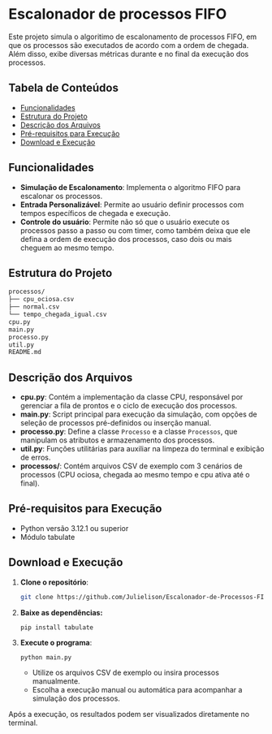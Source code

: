 # Escalonador de processos FIFO

Este projeto simula o algoritimo de escalonamento de processos FIFO, em que os processos são executados de acordo com a ordem de chegada. Além disso, exibe diversas métricas durante e no final da execução dos processos.

## Tabela de Conteúdos
- [Funcionalidades](#funcionalidades)
- [Estrutura do Projeto](#estrutura-do-projeto)
- [Descrição dos Arquivos](#descrição-dos-arquivos)
- [Pré-requisitos para Execução](#pré-requisitos-para-execução)
- [Download e Execução](#download-e-execução)

## Funcionalidades
- **Simulação de Escalonamento**: Implementa o algoritmo FIFO para escalonar os processos.
- **Entrada Personalizável**: Permite ao usuário definir processos com tempos específicos de chegada e execução.
- **Controle do usuário**: Permite não só que o usuário execute os processos passo a passo ou com timer, como também deixa que ele defina a ordem de execução dos processos, caso dois ou mais cheguem ao mesmo tempo.

## Estrutura do Projeto
```bash
processos/
├── cpu_ociosa.csv
├── normal.csv
└── tempo_chegada_igual.csv
cpu.py
main.py
processo.py
util.py
README.md
```

## Descrição dos Arquivos

- **cpu.py**: Contém a implementação da classe CPU, responsável por gerenciar a fila de prontos e o ciclo de execução dos processos.
- **main.py**: Script principal para execução da simulação, com opções de seleção de processos pré-definidos ou inserção manual.
- **processo.py**: Define a classe `Processo` e a classe `Processos`, que manipulam os atributos e armazenamento dos processos.
- **util.py**: Funções utilitárias para auxiliar na limpeza do terminal e exibição de erros.
- **processos/**: Contém arquivos CSV de exemplo com 3 cenários de processos (CPU ociosa, chegada ao mesmo tempo e cpu ativa até o final).

## Pré-requisitos para Execução
- Python versão 3.12.1 ou superior
- Módulo tabulate

## Download e Execução

1. **Clone o repositório**:
    ```bash
    git clone https://github.com/Julielison/Escalonador-de-Processos-FIFO.git
    ```
2. **Baixe as dependências:**
    ```
    pip install tabulate
    ```

2. **Execute o programa**:
    ```bash
    python main.py
    ```
   - Utilize os arquivos CSV de exemplo ou insira processos manualmente.
   - Escolha a execução manual ou automática para acompanhar a simulação dos processos.

Após a execução, os resultados podem ser visualizados diretamente no terminal.